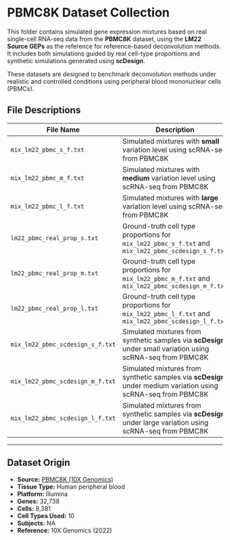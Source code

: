 
# PBMC8K Dataset Collection

This folder contains simulated gene expression mixtures based on real single-cell RNA-seq data from the **PBMC8K** dataset, using the **LM22 Source GEPs** as the reference for reference-based deconvolution methods. It includes both simulations guided by real cell-type proportions and synthetic simulations generated using **scDesign**.

These datasets are designed to benchmark deconvolution methods under realistic and controlled conditions using peripheral blood mononuclear cells (PBMCs).


## File Descriptions

| File Name                                       | Description                                                                 |
|------------------------------------------------|-----------------------------------------------------------------------------|
| `mix_lm22_pbmc_s_f.txt`                        | Simulated mixtures with **small** variation level using scRNA-seq from PBMC8K |
| `mix_lm22_pbmc_m_f.txt`                        | Simulated mixtures with **medium** variation level using scRNA-seq from PBMC8K |
| `mix_lm22_pbmc_l_f.txt`                        | Simulated mixtures with **large** variation level using scRNA-seq from PBMC8K |
| `lm22_pbmc_real_prop_s.txt`                    | Ground-truth cell type proportions for `mix_lm22_pbmc_s_f.txt`  and   `mix_lm22_pbmc_scdesign_s_f.txt`         |
| `lm22_pbmc_real_prop_m.txt`                    | Ground-truth cell type proportions for `mix_lm22_pbmc_m_f.txt`   and   `mix_lm22_pbmc_scdesign_m_f.txt`             |
| `lm22_pbmc_real_prop_l.txt`                    | Ground-truth cell type proportions for `mix_lm22_pbmc_l_f.txt`   and   `mix_lm22_pbmc_scdesign_l_f.txt`             |
| `mix_lm22_pbmc_scdesign_s_f.txt`               | Simulated mixtures from synthetic samples via **scDesign** under small variation using scRNA-seq from PBMC8K |
| `mix_lm22_pbmc_scdesign_m_f.txt`               | Simulated mixtures from synthetic samples via **scDesign** under medium variation using scRNA-seq from PBMC8K |
| `mix_lm22_pbmc_scdesign_l_f.txt`               | Simulated mixtures from synthetic samples via **scDesign** under large variation using scRNA-seq from PBMC8K |

---

## Dataset Origin

- **Source:** [PBMC8K (10X Genomics)](https://support.10xgenomics.com/single-cell-gene-expression/datasets/2.1.0/pbmc8k)
- **Tissue Type:** Human peripheral blood
- **Platform:** Illumina
- **Genes:** 32,738
- **Cells:** 8,381
- **Cell Types Used:** 10
- **Subjects:** NA
- **Reference:** 10X Genomics (2022)

